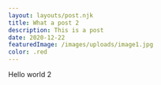 ```yaml
---
layout: layouts/post.njk
title: What a post 2
description: This is a post
date: 2020-12-22
featuredImage: /images/uploads/image1.jpg
color: .red
---
```

Hello world 2